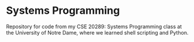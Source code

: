 # Systems Programming
Repository for code from my CSE 20289: Systems Programming class at the University of Notre Dame, where we learned shell scripting and Python.
